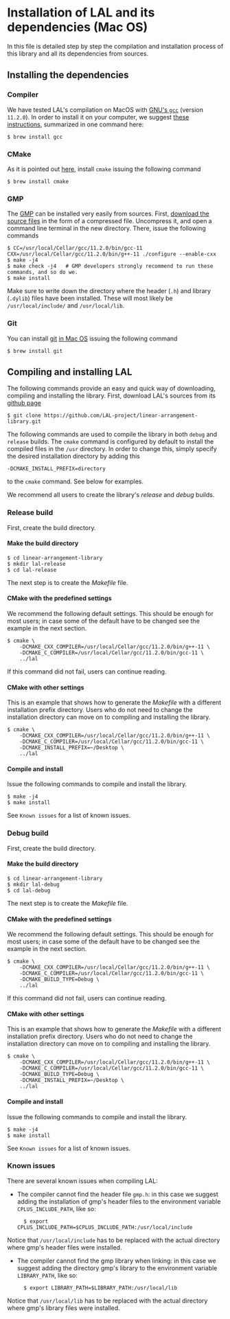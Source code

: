 # Installation of LAL and its dependencies (Mac OS)

In this file is detailed step by step the compilation and installation process of this library and all its dependencies from sources.

## Installing the dependencies

### Compiler

We have tested LAL's compilation on MacOS with [GNU's `gcc`](https://www.gnu.org/software/gcc/) (version `11.2.0`). In order to install it on your computer, we suggest [these instructions](https://discussions.apple.com/thread/8336714), summarized in one command here:

	$ brew install gcc
	
### CMake

As it is pointed out [here](https://macappstore.org/cmake/), install `cmake` issuing the following command

	$ brew install cmake

### GMP

The [GMP](https://gmplib.org/) can be installed very easily from sources. First, [download the source files](https://gmplib.org/#DOWNLOAD) in the form of a compressed file. Uncompress it, and open a command line terminal in the new directory. There, issue the following commands

	$ CC=/usr/local/Cellar/gcc/11.2.0/bin/gcc-11 CXX=/usr/local/Cellar/gcc/11.2.0/bin/g++-11 ./configure --enable-cxx
	$ make -j4
	$ make check -j4   # GMP developers strongly recommend to run these commands, and so do we.
	$ make install

Make sure to write down the directory where the header (`.h`) and library (`.dylib`) files have been installed. These will most likely be `/usr/local/include/` and `/usr/local/lib`.

### Git

You can install [git](https://git-scm.com/) [in Mac OS](https://git-scm.com/download/mac) issuing the following command

	$ brew install git

## Compiling and installing LAL

The following commands provide an easy and quick way of downloading, compiling and installing the library. First, download LAL's sources from its [github page](https://github.com/LAL-project/linear-arrangement-library.git)

	$ git clone https://github.com/LAL-project/linear-arrangement-library.git

The following commands are used to compile the library in both `debug` and `release` builds. The `cmake` command is configured by default to install the compiled files in the `/usr` directory. In order to change this, simply specify the desired installation directory by adding this

	-DCMAKE_INSTALL_PREFIX=directory

to the `cmake` command. See below for examples.

We recommend all users to create the library's _release_ and _debug_ builds.

### Release build

First, create the build directory.

#### Make the build directory

	$ cd linear-arrangement-library
	$ mkdir lal-release
	$ cd lal-release

The next step is to create the _Makefile_ file.

#### CMake with the predefined settings

We recommend the following default settings. This should be enough for most users; in case some of the default have to be changed see the example in the next section.

	$ cmake \
		-DCMAKE_CXX_COMPILER=/usr/local/Cellar/gcc/11.2.0/bin/g++-11 \
		-DCMAKE_C_COMPILER=/usr/local/Cellar/gcc/11.2.0/bin/gcc-11 \
		../lal

If this command did not fail, users can continue reading.

#### CMake with other settings

This is an example that shows how to generate the _Makefile_ with a different installation prefix directory. Users who do not need to change the installation directory can move on to compiling and installing the library.

	$ cmake \
		-DCMAKE_CXX_COMPILER=/usr/local/Cellar/gcc/11.2.0/bin/g++-11 \
		-DCMAKE_C_COMPILER=/usr/local/Cellar/gcc/11.2.0/bin/gcc-11 \
		-DCMAKE_INSTALL_PREFIX=~/Desktop \
		../lal

#### Compile and install

Issue the following commands to compile and install the library.

	$ make -j4
	$ make install

See `Known issues` for a list of known issues.

### Debug build

First, create the build directory.

#### Make the build directory

	$ cd linear-arrangement-library
	$ mkdir lal-debug
	$ cd lal-debug

The next step is to create the _Makefile_ file.

#### CMake with the predefined settings

We recommend the following default settings. This should be enough for most users; in case some of the default have to be changed see the example in the next section.

	$ cmake \
		-DCMAKE_CXX_COMPILER=/usr/local/Cellar/gcc/11.2.0/bin/g++-11 \
		-DCMAKE_C_COMPILER=/usr/local/Cellar/gcc/11.2.0/bin/gcc-11 \
		-DCMAKE_BUILD_TYPE=Debug \
		../lal

If this command did not fail, users can continue reading.

#### CMake with other settings

This is an example that shows how to generate the _Makefile_ with a different installation prefix directory. Users who do not need to change the installation directory can move on to compiling and installing the library.

	$ cmake \
		-DCMAKE_CXX_COMPILER=/usr/local/Cellar/gcc/11.2.0/bin/g++-11 \
		-DCMAKE_C_COMPILER=/usr/local/Cellar/gcc/11.2.0/bin/gcc-11 \
		-DCMAKE_BUILD_TYPE=Debug \
		-DCMAKE_INSTALL_PREFIX=~/Desktop \
		../lal

#### Compile and install

Issue the following commands to compile and install the library.

	$ make -j4
	$ make install

See `Known issues` for a list of known issues.

### Known issues

There are several known issues when compiling LAL:

- The compiler cannot find the header file `gmp.h`: in this case we suggest adding the installation of gmp's header files to the environment variable `CPLUS_INCLUDE_PATH`, like so:

		$ export CPLUS_INCLUDE_PATH=$CPLUS_INCLUDE_PATH:/usr/local/include
	
Notice that `/usr/local/include` has to be replaced with the actual directory where gmp's header files were installed.

- The compiler cannot find the gmp library when linking: in this case we suggest adding the directory gmp's library to the environment variable `LIBRARY_PATH`, like so:

		$ export LIBRARY_PATH=$LIBRARY_PATH:/usr/local/lib
	
Notice that `/usr/local/lib` has to be replaced with the actual directory where gmp's library files were installed.
